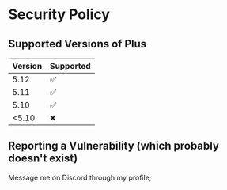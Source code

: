# Security Policy

## Supported Versions of Plus

| Version | Supported          |
| ------- | ------------------ |
| 5.12    | :white_check_mark: |
| 5.11    | :white_check_mark: |
| 5.10    | :white_check_mark: |
| <5.10   | :x:                |

## Reporting a Vulnerability (which probably doesn't exist)

Message me on Discord through my profile;
